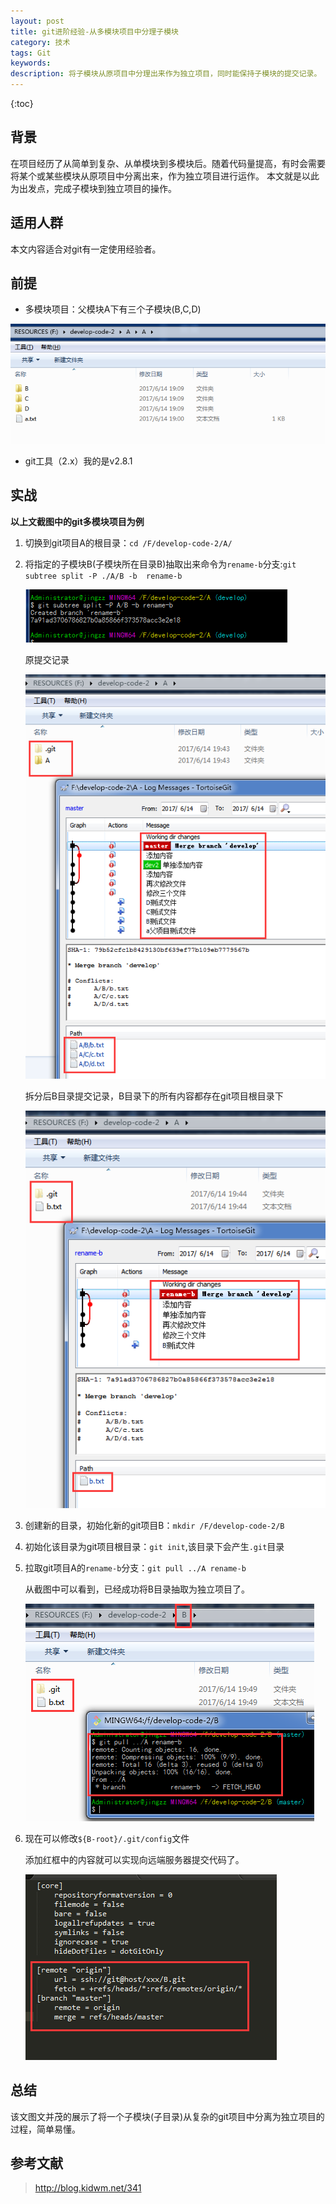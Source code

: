 ```yaml
---
layout: post
title: git进阶经验-从多模块项目中分理子模块
category: 技术
tags: Git
keywords: 
description: 将子模块从原项目中分理出来作为独立项目，同时能保持子模块的提交记录。
---
```


{:toc}

## 背景




在项目经历了从简单到复杂、从单模块到多模块后。随着代码量提高，有时会需要将某个或某些模块从原项目中分离出来，作为独立项目进行运作。
本文就是以此为出发点，完成子模块到独立项目的操作。

## 适用人群

本文内容适合对git有一定使用经验者。


## 前提

- 多模块项目：父模块A下有三个子模块(B,C,D)

![多模块项目](//raw.githubusercontent.com/George5814/blog-pic/master/image/git/git-ad.png)

- git工具（2.x）我的是v2.8.1

## 实战

**以上文截图中的git多模块项目为例**

1. 切换到git项目A的根目录：`cd /F/develop-code-2/A/`

1. 将指定的子模块B(子模块所在目录B)抽取出来命令为`rename-b`分支:`git subtree split -P ./A/B -b 
rename-b`

	![多模块项目](//raw.githubusercontent.com/George5814/blog-pic/master/image/git/git-ad-2.png)

	原提交记录

	![多模块项目](//raw.githubusercontent.com/George5814/blog-pic/master/image/git/git-ad-3.png) 

	拆分后B目录提交记录，B目录下的所有内容都存在git项目根目录下
	
	![多模块项目](//raw.githubusercontent.com/George5814/blog-pic/master/image/git/git-ad-4.png) 
	

1. 创建新的目录，初始化新的git项目B：`mkdir /F/develop-code-2/B`

1. 初始化该目录为git项目根目录：`git init`,该目录下会产生`.git`目录

1. 拉取git项目A的`rename-b`分支：`git pull ../A rename-b`

	从截图中可以看到，已经成功将B目录抽取为独立项目了。

	![多模块项目](//raw.githubusercontent.com/George5814/blog-pic/master/image/git/git-ad-5.png) 

1. 现在可以修改`${B-root}/.git/config`文件

	添加红框中的内容就可以实现向远端服务器提交代码了。

	![多模块项目](//raw.githubusercontent.com/George5814/blog-pic/master/image/git/git-ad-6.png) 


## 总结

该文图文并茂的展示了将一个子模块(子目录)从复杂的git项目中分离为独立项目的过程，简单易懂。

## 参考文献

> <http://blog.kidwm.net/341>









